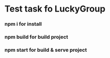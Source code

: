 # Test task fo LuckyGroup

### npm i for install
### npm build for build project
### npm start for build & serve project
